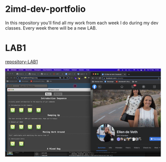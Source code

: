 # 2imd-dev-portfolio
In this repository you'll find all my work from each week I do during my dev classes. Every week there will be a new LAB.

# LAB1
[repository-LAB1](https://github.com/ellendeveth/2imd-webtechadvanced-lab1)

![screenshot git](https://github.com/ellendeveth/2imd-dev-portfolio/blob/main/Lab1-git/screenshot.png)

